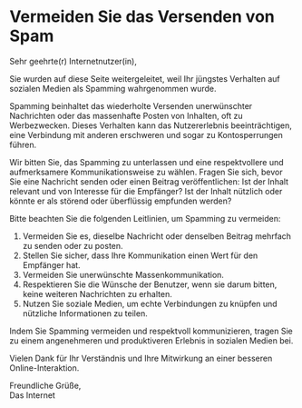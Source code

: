# Vermeiden Sie das Versenden von Spam

Sehr geehrte(r) Internetnutzer(in),

Sie wurden auf diese Seite weitergeleitet, weil Ihr jüngstes Verhalten auf sozialen Medien als Spamming wahrgenommen wurde.

Spamming beinhaltet das wiederholte Versenden unerwünschter Nachrichten oder das massenhafte Posten von Inhalten, oft zu Werbezwecken. Dieses Verhalten kann das Nutzererlebnis beeinträchtigen, eine Verbindung mit anderen erschweren und sogar zu Kontosperrungen führen.

Wir bitten Sie, das Spamming zu unterlassen und eine respektvollere und aufmerksamere Kommunikationsweise zu wählen. Fragen Sie sich, bevor Sie eine Nachricht senden oder einen Beitrag veröffentlichen: Ist der Inhalt relevant und von Interesse für die Empfänger? Ist der Inhalt nützlich oder könnte er als störend oder überflüssig empfunden werden?

Bitte beachten Sie die folgenden Leitlinien, um Spamming zu vermeiden:

1. Vermeiden Sie es, dieselbe Nachricht oder denselben Beitrag mehrfach zu senden oder zu posten.
2. Stellen Sie sicher, dass Ihre Kommunikation einen Wert für den Empfänger hat.
3. Vermeiden Sie unerwünschte Massenkommunikation.
4. Respektieren Sie die Wünsche der Benutzer, wenn sie darum bitten, keine weiteren Nachrichten zu erhalten.
5. Nutzen Sie soziale Medien, um echte Verbindungen zu knüpfen und nützliche Informationen zu teilen.

Indem Sie Spamming vermeiden und respektvoll kommunizieren, tragen Sie zu einem angenehmeren und produktiveren Erlebnis in sozialen Medien bei.

Vielen Dank für Ihr Verständnis und Ihre Mitwirkung an einer besseren Online-Interaktion.

Freundliche Grüße,  
Das Internet
